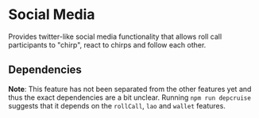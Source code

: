 # Social Media

Provides twitter-like social media functionality that allows roll call
participants to "chirp", react to chirps and follow each other.

## Dependencies

**Note**: This feature has not been separated from the other features yet and
thus the exact dependencies are a bit unclear. Running `npm run depcruise`
suggests that it depends on the `rollCall`, `lao` and `wallet` features.
